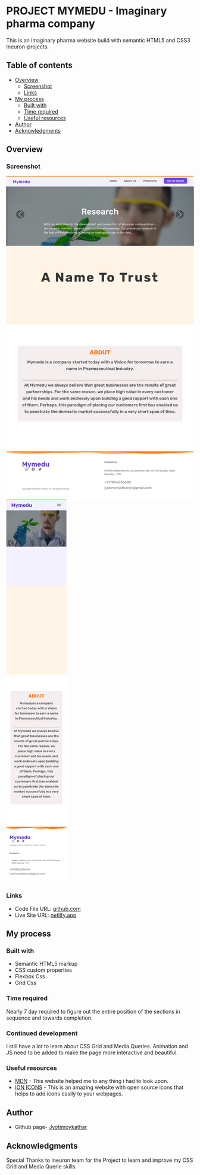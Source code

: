 # PROJECT MYMEDU - Imaginary pharma company

This is an imaginary pharma website build with semantic HTML5 and CSS3 Ineuron-projects.

## Table of contents

- [Overview](#overview)
  - [Screenshot](#screenshot)
  - [Links](#links)
- [My process](#my-process)
  - [Built with](#built-with)
  - [Time required](#time-required)
  - [Useful resources](#useful-resources)
- [Author](#author)
- [Acknowledgments](#acknowledgments)

## Overview

### Screenshot

![](img/screenshotD.png)
![](img/screenshotM.png)

### Links

- Code File URL: [github.com](https://github.com/Jyotimoykathar/myMedu)
- Live Site URL: [netlify.app](https://project-15-product-design.netlify.app/)

## My process

### Built with

- Semantic HTML5 markup
- CSS custom properties
- Flexbox Css
- Grid Css

### Time required

Nearly 7 day required to figure out the entire position of the sections in sequence and towards completion.

### Continued development

I still have a lot to learn about CSS Grid and Media Queries.
Animation and JS need to be added to make the page more interactive and beautiful.

### Useful resources

- [MDN](https://developer.mozilla.org/en-US/) - This website helped me to any thing i had to look upon.
- [ION ICONS](https://ionic.io/ionicons) - This is an amazing website with open source icons that helps to add icons easily to your webpages.

## Author

- Github page- [Jyotimoykathar](https://github.com/Jyotimoykathar/)

## Acknowledgments

Special Thanks to Ineuron team for the Project to learn and improve my CSS Grid and Media Querie skills.
